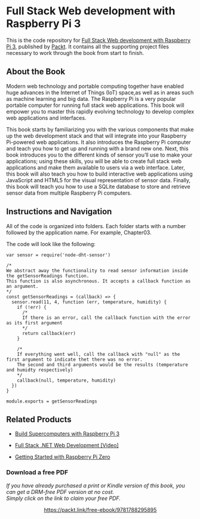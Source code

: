# Full Stack Web development with Raspberry Pi 3
This is the code repository for [Full Stack Web development with Raspberry Pi 3](https://www.packtpub.com/hardware-and-creative/full-stack-web-development-raspberry-pi-3?utm_source=github&utm_medium=repository&utm_campaign=9781788295895), published by [Packt](https://www.packtpub.com/?utm_source=github). It contains all the supporting project files necessary to work through the book from start to finish.
## About the Book
Modern web technology and portable computing together have enabled huge advances in the Internet of Things (IoT) space,as well as in areas such as machine learning and big data. The Raspberry Pi is a very popular portable computer for running full stack web applications. This book will empower you to master this rapidly evolving technology to develop complex web applications and interfaces.

This book starts by familiarizing you with the various components that make up the web development stack and that will integrate into your Raspberry Pi-powered web applications. It also introduces the Raspberry Pi computer and teach you how to get up and running with a brand new one. Next, this book introduces you to the different kinds of sensor you’ll use to make your applications; using these skills, you will be able to create full stack web applications and make them available to users via a web interface. Later, this book will also teach you how to build interactive web applications using JavaScript and HTML5 for the visual representation of sensor data. Finally, this book will teach you how to use a SQLite database to store and retrieve sensor data from multiple Raspberry Pi computers.


## Instructions and Navigation
All of the code is organized into folders. Each folder starts with a number followed by the application name. For example, Chapter03.



The code will look like the following:
```
var sensor = require('node-dht-sensor')

/*
We abstract away the functionality to read sensor information inside the getSensorReadings function.
This function is also asynchronous. It accepts a callback function as an argument.
*/
const getSensorReadings = (callback) => {
  sensor.read(11, 4, function (err, temperature, humidity) {
    if (!err) {
      /*
      If there is an error, call the callback function with the error as its first argument
      */
      return callback(err)
    }

    /*
    If everything went well, call the callback with "null" as the first argument to indicate thet there was no error.
    The second and third arguments would be the results (temperature and humidty respectively)
    */
    callback(null, temperature, humidity)
  })
}

module.exports = getSensorReadings
```



## Related Products
* [Build Supercomputers with Raspberry Pi 3](https://www.packtpub.com/hardware-and-creative/build-supercomputers-raspberry-pi-3?utm_source=github&utm_medium=repository&utm_campaign=9781787282582)

* [Full Stack .NET Web Development [Video]](https://www.packtpub.com/web-development/full-stack-net-web-development-video?utm_source=github&utm_medium=repository&utm_campaign=9781788291514)

* [Getting Started with Raspberry Pi Zero](https://www.packtpub.com/hardware-and-creative/getting-started-raspberry-pi-zero?utm_source=github&utm_medium=repository&utm_campaign=9781786469465)

### Download a free PDF

 <i>If you have already purchased a print or Kindle version of this book, you can get a DRM-free PDF version at no cost.<br>Simply click on the link to claim your free PDF.</i>
<p align="center"> <a href="https://packt.link/free-ebook/9781788295895">https://packt.link/free-ebook/9781788295895 </a> </p>